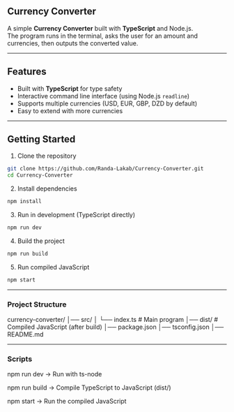 ##  Currency Converter

A simple **Currency Converter** built with **TypeScript** and Node.js.  
The program runs in the terminal, asks the user for an amount and currencies, then outputs the converted value.

---

##  Features
- Built with **TypeScript** for type safety
- Interactive command line interface (using Node.js `readline`)
- Supports multiple currencies (USD, EUR, GBP, DZD by default)  
- Easy to extend with more currencies  

---

##  Getting Started

 1. Clone the repository
```bash
git clone https://github.com/Randa-Lakab/Currency-Converter.git
cd Currency-Converter
```

 2. Install dependencies
```bash
npm install
```
 3. Run in development (TypeScript directly)
```bash
npm run dev
```
 4. Build the project
```bash
npm run build
```
 5. Run compiled JavaScript
```bash
npm start
```
---

### Project Structure

currency-converter/
│── src/
│   └── index.ts        # Main program
│── dist/               # Compiled JavaScript (after build)
│── package.json
│── tsconfig.json
│── README.md

---

### Scripts
npm run dev → Run with ts-node

npm run build → Compile TypeScript to JavaScript (dist/)

npm start → Run the compiled JavaScript

